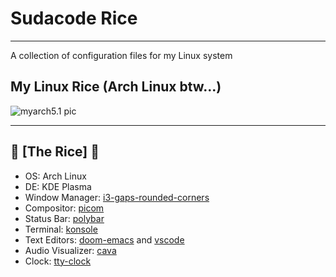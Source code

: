 # Sudacode Rice

---

A collection of configuration files for my Linux system

## My Linux Rice (Arch Linux btw...)

![myarch5.1 pic](https://imgur.com/h9F9Iy9.png)

---

## 🍚 [The Rice]  🍚

- OS: Arch Linux
- DE: KDE Plasma
- Window Manager: [i3-gaps-rounded-corners](https://aur.archlinux.org/packages/i3-gaps-rounded-git/ "i3-pags-rounded-git AUR page")
- Compositor: [picom](https://www.archlinux.org/packages/community/x86_64/picom/ "picom AUR page")
- Status Bar: [polybar](https://aur.archlinux.org/packages/polybar/ "polybar AUR page")
- Terminal: [konsole](https://www.archlinux.org/packages/extra/x86_64/konsole/ "konsole AUR page")
- Text Editors: [doom-emacs](https://github.com/hlissner/doom-emacs "doom-emacs github page") and [vscode](https://aur.archlinux.org/packages/visual-studio-code-bin/?O=10&PP=10 "vscode AUR page")
- Audio Visualizer: [cava](https://aur.archlinux.org/packages/cava-git/ "cava AUR page")
- Clock: [tty-clock](https://aur.archlinux.org/packages/tty-clock/ "tty-clock AUR page")
